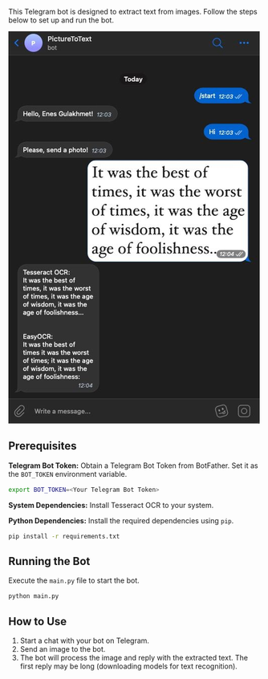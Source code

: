This Telegram bot is designed to extract text from images. Follow the steps below to set up and run the bot.

![Example](./docs/example.jpg)

## Prerequisites

**Telegram Bot Token:** Obtain a Telegram Bot Token from BotFather. Set it as the `BOT_TOKEN` environment variable.
```bash
export BOT_TOKEN=<Your Telegram Bot Token>
```

**System Dependencies:** Install Tesseract OCR to your system.

**Python Dependencies:** Install the required dependencies using `pip`.
```bash
pip install -r requirements.txt
```

## Running the Bot

Execute the `main.py` file to start the bot.

```bash
python main.py
```

## How to Use

1. Start a chat with your bot on Telegram.
2. Send an image to the bot.
3. The bot will process the image and reply with the extracted text. The first reply may be long (downloading models for text recognition).
